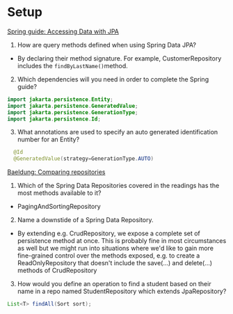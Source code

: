 # Setup

[Spring guide: Accessing Data with JPA](https://spring.io/guides/gs/accessing-data-jpa/)

1. How are query methods defined when using Spring Data JPA?

- By declaring their method signature. For example, CustomerRepository includes the ```findByLastName()```method.

2. Which dependencies will you need in order to complete the Spring guide?

``` java
import jakarta.persistence.Entity;
import jakarta.persistence.GeneratedValue;
import jakarta.persistence.GenerationType;
import jakarta.persistence.Id;
```

3. What annotations are used to specify an auto generated identification number for an Entity?

``` java
  @Id
  @GeneratedValue(strategy=GenerationType.AUTO)
```

[Baeldung: Comparing repositories](https://www.baeldung.com/spring-data-repositories)

1. Which of the Spring Data Repositories covered in the readings has the most methods available to it?

- PagingAndSortingRepository 

2. Name a downstide of a Spring Data Repository.

- By extending e.g. CrudRepository, we expose a complete set of persistence method at once. This is probably fine in most circumstances as well but we might run into situations where we'd like to gain more fine-grained control over the methods exposed, e.g. to create a ReadOnlyRepository that doesn't include the save(…) and delete(…) methods of CrudRepository

3. How would you define an operation to find a student based on their name in a repo named StudentRepository which extends JpaRepository?

``` java
List<T> findAll(Sort sort);
```